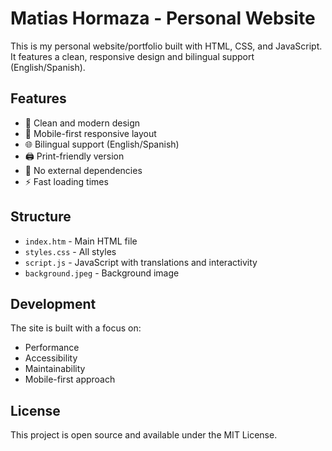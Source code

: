 # Matias Hormaza - Personal Website

This is my personal website/portfolio built with HTML, CSS, and JavaScript. It features a clean, responsive design and bilingual support (English/Spanish).

## Features

- 🎨 Clean and modern design
- 📱 Mobile-first responsive layout
- 🌐 Bilingual support (English/Spanish)
- 🖨️ Print-friendly version
- 🚀 No external dependencies
- ⚡ Fast loading times

## Structure

- `index.htm` - Main HTML file
- `styles.css` - All styles
- `script.js` - JavaScript with translations and interactivity
- `background.jpeg` - Background image

## Development

The site is built with a focus on:
- Performance
- Accessibility
- Maintainability
- Mobile-first approach

## License

This project is open source and available under the MIT License.
